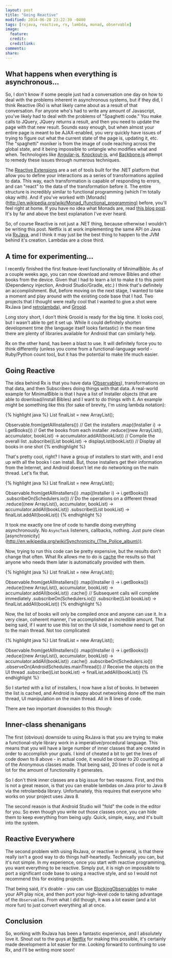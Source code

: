 ```yaml
---
layout: post
title: "Going Reactive"
modified: 2014-06-28 23:22:39 -0400
tags: [rxjava, reactive, rx, lambda, monad, observable]
image:
  feature: 
  credit: 
  creditlink: 
comments: 
share: 
---
```

 
What happens when everything is asynchronous...
-----------------------------------------------
 
So, I don't know if some people just had a conversation one day on how to deal with the problems inherent in asynchronous systems, but if they did, I think Reactive (Rx) is what likely came about as a result of that conversation. For anyone who's had to write any amount of Javascript, you've likely had to deal with the problems of "Spaghetti code." You make calls to JQuery, JQuery returns a result, and then you need to update the page with that new result. Sounds easy enough, but when almost your entire page is meant to be AJAX-enabled, you very quickly have issues of trying to figure out what the current state of the page is, updating it, etc. The "spaghetti" moniker is from the image of code reaching across the global state, and it being impossible to untangle who modifies what and when. Technologies like [Angular-js](https://angularjs.org/), [Knockout-js](http://knockoutjs.com/), and [Backbone.js](http://backbonejs.org/) attempt to remedy these issues through numerous techniques.
 
The [Reactive Extensions](http://msdn.microsoft.com/en-us/data/gg577609.aspx) are a set of tools built for the .NET platform that allow you to define your interactions as a series of transformations applied to data. This way, each transformation is capable of responding to errors, and can "react" to the data of the transformation before it. The entire structure is incredibly similar to functional programming (which I'm totally okay with). And if you've worked with [Monads](http://en.wikipedia.org/wiki/Monad_(functional_programming) before, you'll feel right at home. If you have no idea what Monads are, read [this blog post](http://mttkay.github.io/blog/2014/01/25/your-app-as-a-function/). It's by far and above the best explanation I've ever heard.
 
So, of course Reactive is not just a .NET thing, because otherwise I wouldn't be writing this post. Netflix is at work implementing the same API on Java via [RxJava](https://github.com/Netflix/RxJava), and I think it may just be the best thing to happen to the JVM behind it's creation. Lambdas are a close third.
 
A time for experimenting...
---------------------------
 
I recently finished the first feature-level functionality of MinimalBible. As of a couple weeks ago, you can now download and remove Bibles and other books from the device. Given that I had to learn a lot to make it to this point (Dependency injection, Android Studio/Gradle, etc.) I think that's definitely an accomplishment. But, before moving on the next stage, I wanted to take a moment and play around with the existing code base that I had. Two projects that I thought were really cool that I wanted to give a shot were RxJava (and [retrolambda](https://github.com/orfjackal/retrolambda)), and [Grooid](http://melix.github.io/blog/2014/06/grooid.html).
 
Long story short, I don't think Grooid is ready for the big time. It looks cool, but I wasn't able to get it set up. While it could definitely shorten development time (the language itself looks fantastic) in the mean time there are plenty of libraries available for Android that can similarly help.
 
Rx on the other hand, has been a blast to use. It will definitely force you to think differently (unless you come from a functional-language world - Ruby/Python count too), but it has the potential to make life much easier.
 
Going Reactive
--------------
 
The idea behind Rx is that you have data ([Observables](https://github.com/Netflix/RxJava/wiki/Observable)), transformations on that data, and then Subscribers doing things with that data. A real-world example for MinimalBible is that I have a list of Installer objects (that are able to download/install Bibles) and I want to do things with it. An example might be something like this (for sake of brevity, I'm using lambda notation):
 
{% highlight java %}
List<Book> finalList = new ArrayList<Book>();
   
Observable.from(getAllInstallers()) // Get the installers
    .map((Installer i) -> i.getBooks()) // Get the books from each installer
    .reduce((new ArrayList<Book>(), accumulator, bookList) -> accumulator.addAll(bookList)) // Compile the overall list
    .subscribe((List bookList) -> displayList(bookList)) // Display all books in one shot
{% endhighlight %}
 
That's pretty cool, right? I have a group of installers to start with, and I end up with all the books I can install. But, those installers get their information from the Internet, and Android doesn't let me do networking on the main thread. Let's fix that.
 
{% highlight java %}
List<Book> finalList = new ArrayList<Book>();
   
Observable.from(getAllInstallers())
    .map((Installer i) -> i.getBooks())
    .subscribeOn(Schedulers.io()) // Do the operations on a different thread
    .reduce((new ArrayList<Book>(), accumulator, bookList) -> accumulator.addAll(bookList))
    .subscribe((List bookList) -> finalList.addAll(bookList))
{% endhighlight %}
 
It took me exactly one line of code to handle doing everything asynchronously. No `AsyncTask` listeners, callbacks, nothing. Just pure clean [asynchronicity](http://en.wikipedia.org/wiki/Synchronicity_(The_Police_album\)).
 
Now, trying to run this code can be pretty expensive, but the results don't change that often. What Rx allows me to do is [cache](https://github.com/Netflix/RxJava/wiki/Observable-Utility-Operators#cache) the results so that anyone who needs them later is automatically provided with them.
 
{% highlight java %}
List<Book> finalList = new ArrayList<Book>();
   
Observable.from(getAllInstallers())
    .map((Installer i) -> i.getBooks())
    .reduce((new ArrayList<Book>(), accumulator, bookList) -> accumulator.addAll(bookList))
    .cache() // Subsequent calls will complete immediately
    .subscribeOn(Schedulers.io())
    .subscribe((List bookList) -> finalList.addAll(bookList))
{% endhighlight %}
 
Now, the list of books will only be compiled once and anyone can use it. In a very clean, coherent manner, I've accomplished an incredible amount. That being said, if I want to use this list on the UI side, I somehow need to get on to the main thread. Not too complicated:
 
{% highlight java %}
List<Book> finalList = new ArrayList<Book>();
   
Observable.from(getAllInstallers())
    .map((Installer i) -> i.getBooks())
    .reduce((new ArrayList<Book>(), accumulator, bookList) -> accumulator.addAll(bookList))
    .cache()
    .subscribeOn(Schedulers.io())
    .observeOn(AndroidSchedules.mainThread()) // Receive the objects on the UI thread
    .subscribe((List bookList) -> finalList.addAll(bookList))
{% endhighlight %}
 
So I started with a list of installers, I now have a list of books. In between the list is cached, and Android is happy about networking done off the main thread, UI manipulation on the main thread. All in 8 lines of code.
 
There are two important downsides to this though:
 
Inner-class shenanigans
-----------------------
 
The first (obvious) downside to using RxJava is that you are trying to make a functional-style library work in a imperative/procedural language. This means that you will have a large number of inner classes that are created in order to accomplish your goals. I kind of cheated a bit to get the lines of code down to 8 above - in actual code, it would be closer to 20 counting all of the Anonymous classes made. That being said, 20 lines of code is not a lot for the amount of functionality it generates.
 
So I don't think inner classes are a big issue for two reasons. First, and this is not a great reason, is that you can enable lambdas on Java prior to Java 8 via the retrolambda library. Unfortunately, this requires that everyone who works on your project uses Java 8.
 
The second reason is that Android Studio will "fold" the code in the editor for you. So even though you write out those classes once, you can hide them to keep everything from being ugly. Quick, simple, easy, and it's built into the system.
 
Reactive Everywhere
-------------------
 
The second problem with using RxJava, or reactive in general, is that there really isn't a good way to do things half-heartedly. Technically you can, but it's not simple. In my experience, once you start with reactive programming, you want everything to be reactive. Simply put, it is nigh on impossible to port a significant code base to using a reactive style, and so I would not recommend this for existing projects.
 
That being said, it's doable - you can use [BlockingObservable](https://github.com/Netflix/RxJava/wiki/Blocking-Observable-Operators)s to make your API play nice, and then port your high-level code to taking advantage of the `Observable`s. From what I did though, it was a lot easier (and a lot more fun) to just convert everything all at once.
 
Conclusion
----------
 
So, working with RxJava has been a fantastic experience, and I absolutely love it. Shout out to the guys at [Netflix](https://github.com/Netflix) for making this possible, it's certainly made development a lot easier for me. Looking forward to continuing to use Rx, and I'll be writing more soon!
